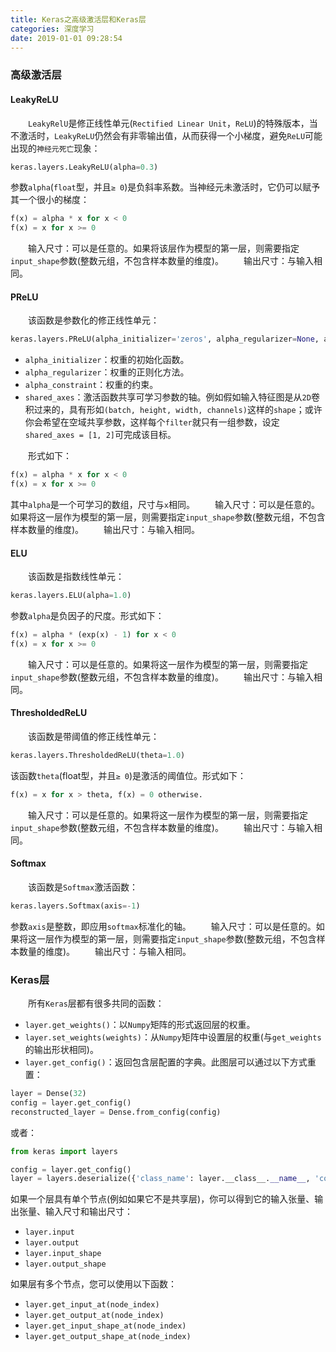 ```yaml
---
title: Keras之高级激活层和Keras层
categories: 深度学习
date: 2019-01-01 09:28:54
---
```

### 高级激活层

#### LeakyReLU

&emsp;&emsp;`LeakyRelU`是修正线性单元(`Rectified Linear Unit`，`ReLU`)的特殊版本，当不激活时，`LeakyReLU`仍然会有非零输出值，从而获得一个小梯度，避免`ReLU`可能出现的`神经元死亡`现象：<!--more-->

``` python
keras.layers.LeakyReLU(alpha=0.3)
```

参数`alpha`(`float`型，并且`≥ 0`)是负斜率系数。当神经元未激活时，它仍可以赋予其一个很小的梯度：

``` python
f(x) = alpha * x for x < 0
f(x) = x for x >= 0
```

&emsp;&emsp;输入尺寸：可以是任意的。如果将该层作为模型的第一层，则需要指定`input_shape`参数(整数元组，不包含样本数量的维度)。
&emsp;&emsp;输出尺寸：与输入相同。

#### PReLU

&emsp;&emsp;该函数是参数化的修正线性单元：

``` python
keras.layers.PReLU(alpha_initializer='zeros', alpha_regularizer=None, alpha_constraint=None, shared_axes=None)
```

- `alpha_initializer`：权重的初始化函数。
- `alpha_regularizer`：权重的正则化方法。
- `alpha_constraint`：权重的约束。
- `shared_axes`：激活函数共享可学习参数的轴。例如假如输入特征图是从`2D`卷积过来的，具有形如`(batch, height, width, channels)`这样的`shape`；或许你会希望在空域共享参数，这样每个`filter`就只有一组参数，设定`shared_axes = [1, 2]`可完成该目标。

&emsp;&emsp;形式如下：

``` python
f(x) = alpha * x for x < 0
f(x) = x for x >= 0
```

其中`alpha`是一个可学习的数组，尺寸与`x`相同。
&emsp;&emsp;输入尺寸：可以是任意的。如果将这一层作为模型的第一层，则需要指定`input_shape`参数(整数元组，不包含样本数量的维度)。
&emsp;&emsp;输出尺寸：与输入相同。

#### ELU

&emsp;&emsp;该函数是指数线性单元：

``` python
keras.layers.ELU(alpha=1.0)
```

参数`alpha`是负因子的尺度。形式如下：

``` python
f(x) = alpha * (exp(x) - 1) for x < 0
f(x) = x for x >= 0
```

&emsp;&emsp;输入尺寸：可以是任意的。如果将这一层作为模型的第一层，则需要指定`input_shape`参数(整数元组，不包含样本数量的维度)。
&emsp;&emsp;输出尺寸：与输入相同。

#### ThresholdedReLU

&emsp;&emsp;该函数是带阈值的修正线性单元：

``` python
keras.layers.ThresholdedReLU(theta=1.0)
```

该函数`theta`(float型，并且`≥ 0`)是激活的阈值位。形式如下：

``` python
f(x) = x for x > theta, f(x) = 0 otherwise.
```

&emsp;&emsp;输入尺寸：可以是任意的。如果将这一层作为模型的第一层，则需要指定`input_shape`参数(整数元组，不包含样本数量的维度)。
&emsp;&emsp;输出尺寸：与输入相同。

#### Softmax

&emsp;&emsp;该函数是`Softmax`激活函数：

``` python
keras.layers.Softmax(axis=-1)
```

参数`axis`是整数，即应用`softmax`标准化的轴。
&emsp;&emsp;输入尺寸：可以是任意的。如果将这一层作为模型的第一层，则需要指定`input_shape`参数(整数元组，不包含样本数量的维度)。
&emsp;&emsp;输出尺寸：与输入相同。

### Keras层

&emsp;&emsp;所有`Keras`层都有很多共同的函数：

- `layer.get_weights()`：以`Numpy`矩阵的形式返回层的权重。
- `layer.set_weights(weights)`：从`Numpy`矩阵中设置层的权重(与`get_weights`的输出形状相同)。
- `layer.get_config()`：返回包含层配置的字典。此图层可以通过以下方式重置：

``` python
layer = Dense(32)
config = layer.get_config()
reconstructed_layer = Dense.from_config(config)
```

或者：

``` python
from keras import layers

config = layer.get_config()
layer = layers.deserialize({'class_name': layer.__class__.__name__, 'config': config})
```

如果一个层具有单个节点(例如如果它不是共享层)，你可以得到它的输入张量、输出张量、输入尺寸和输出尺寸：

- `layer.input`
- `layer.output`
- `layer.input_shape`
- `layer.output_shape`

如果层有多个节点，您可以使用以下函数：

- `layer.get_input_at(node_index)`
- `layer.get_output_at(node_index)`
- `layer.get_input_shape_at(node_index)`
- `layer.get_output_shape_at(node_index)`